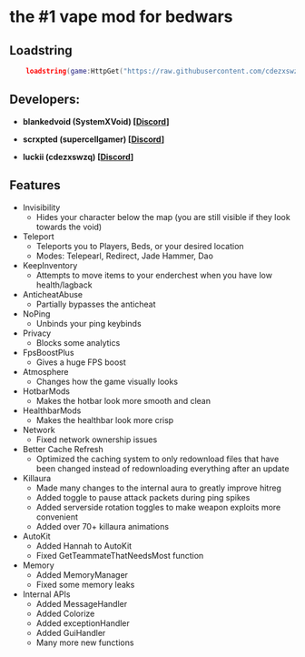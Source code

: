 # the #1 vape mod for bedwars

## Loadstring

```lua
    loadstring(game:HttpGet("https://raw.githubusercontent.com/cdezxswzq/NewVapeUnpatched4Roblox/main/Loader.lua", true))()
```


## Developers:

+ <b>blankedvoid (SystemXVoid) \[[Discord](https://discord.com/users/841083857050665000)\]</b>

+ <b>scrxpted (supercellgamer) \[[Discord](https://discord.com/users/759071932276146216)\]</b>

+ <b>luckii (cdezxswzq) \[[Discord](https://discord.com/users/900857825788583956)\]</b>

## Features
+ Invisibility
    + Hides your character below the map (you are still visible if they look towards the void)
+ Teleport
    + Teleports you to Players, Beds, or your desired location
    + Modes: Telepearl, Redirect, Jade Hammer, Dao
+ KeepInventory
    + Attempts to move items to your enderchest when you have low health/lagback
+ AnticheatAbuse
    + Partially bypasses the anticheat
+ NoPing
    + Unbinds your ping keybinds
+ Privacy
    + Blocks some analytics
+ FpsBoostPlus
    + Gives a huge FPS boost
+ Atmosphere
    + Changes how the game visually looks
+ HotbarMods
    + Makes the hotbar look more smooth and clean
+ HealthbarMods
    + Makes the healthbar look more crisp
+ Network
    + Fixed network ownership issues
+ Better Cache Refresh
    + Optimized the caching system to only redownload files that have been changed instead of redownloading everything after an update
+ Killaura
    + Made many changes to the internal aura to greatly improve hitreg
    + Added toggle to pause attack packets during ping spikes
    + Added serverside rotation toggles to make weapon exploits more convenient
    + Added over 70+ killaura animations
+ AutoKit
    + Added Hannah to AutoKit
    + Fixed GetTeammateThatNeedsMost function
+ Memory
    + Added MemoryManager
    + Fixed some memory leaks
+ Internal APIs
    + Added MessageHandler
    + Added Colorize
    + Added exceptionHandler
    + Added GuiHandler
    + Many more new functions
